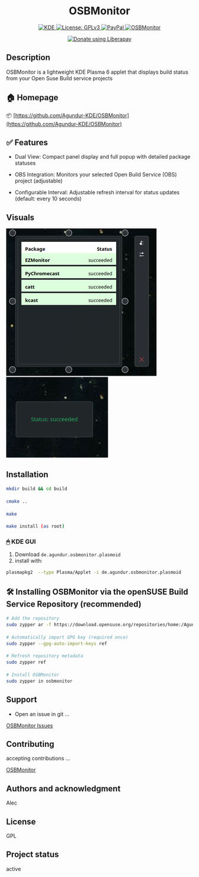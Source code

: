 <div align="center">
  <h1>OSBMonitor</h1>
  <a href="https://kde.org/de/">
  <img src="https://img.shields.io/badge/KDE_Plasma-6.1+-blue?style=flat&logo=kde" alt="KDE">
</a>
 <a href="https://www.gnu.org/licenses/gpl-3.0.html">
  <img src="https://img.shields.io/badge/License-GPLv3-blue.svg" alt="License: GPLv3">
</a>
  <a href="https://paypal.me/agundur">
  <img src="https://img.shields.io/badge/donate-PayPal-%2337a556" alt="PayPal">
</a>
  </a>
  <a href="https://store.kde.org/p/2290729">
  <img src="https://img.shields.io/badge/KDE%20Plasma-1D99F3?logo=kdeplasma&logoColor=fff" alt="OSBMonitor">
  

<noscript><a href="https://liberapay.com/Agundur/donate"><img alt="Donate using Liberapay" src="https://liberapay.com/assets/widgets/donate.svg"></a></noscript>
</a></div>

## Description
OSBMonitor is a lightweight KDE Plasma 6 applet that displays build status from your Open Suse Build service projects


## 🏠 Homepage

📦 [https://github.com/Agundur-KDE/OSBMonitor](https://github.com/Agundur-KDE/OSBMonitor)



## ✅ Features

- Dual View: Compact panel display and full popup with detailed package statuses

- OBS Integration: Monitors your selected Open Build Service (OBS) project (adjustable)

- Configurable Interval: Adjustable refresh interval for status updates (default: every 10 seconds)



## Visuals


![Full Representation](OSBMonitor_1.png)
![Compact Representation](OSBMonitor_2.png)


## Installation

```bash
mkdir build && cd build

cmake ..

make

make install (as root)
```

### 🖱 KDE GUI

1. Download `de.agundur.osbmonitor.plasmoid`
2. install with:

```bash
plasmapkg2  --type Plasma/Applet -i de.agundur.osbmonitor.plasmoid
```

## 🛠️ Installing OSBMonitor via the openSUSE Build Service Repository  (recommended)


```bash
# Add the repository
sudo zypper ar -f https://download.opensuse.org/repositories/home:/Agundur/openSUSE_Tumbleweed/home:Agundur.repo

# Automatically import GPG key (required once)
sudo zypper --gpg-auto-import-keys ref

# Refresh repository metadata
sudo zypper ref

# Install OSBMonitor
sudo zypper in osbmonitor
```


## Support

- Open an issue in git ...

[OSBMonitor Issues](https://github.com/Agundur-KDE/OSBMonitor/issues)


## Contributing
accepting contributions ...

[OSBMonitor ](https://github.com/Agundur-KDE/OSBMonitor)
## Authors and acknowledgment
Alec

## License
GPL


## Project status
active
